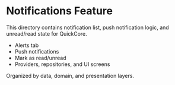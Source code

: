 # Notifications Feature

This directory contains notification list, push notification logic, and unread/read state for QuickCore.
- Alerts tab
- Push notifications
- Mark as read/unread
- Providers, repositories, and UI screens

Organized by data, domain, and presentation layers. 